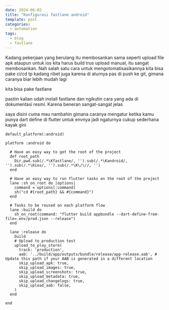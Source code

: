 ```yaml
---
date: 2024-06-02
title: "Konfigurasi fastlane android"
template: post
categories:
  - automation
tags:
  - blog
  - fastlane
---
```


Kadang pekerjaan yang berulang itu membosankan sama seperti upload file apk ataupun untuk ios kita harus build trus upload manual, itu sangat membosankan. Nah salah satu cara untuk mengotomatisasikannya kita bisa pake ci/cd tp kadang ribet juga karena di aturnya pas di push ke git, gimana caranya biar lebih mudah lagi

kita bisa pake fastlane 

pastiin kalian udah install fastlane dan ngikutin cara yang ada di dokumentasi resmi. Karena beneran sangat-sangat jelas

saya disini cuma mau nambahin gimana caranya mengatur ketika kamu punya dart define di flutter untuk envnya jadi ngaturnya cukup sederhana kayak gini

```
default_platform(:android)

platform :android do

  # Have an easy way to get the root of the project
  def root_path
    Dir.pwd.sub(/.*\Kfastlane/, '').sub(/.*\Kandroid/, '').sub(/.*\Kios/, '').sub(/.*\K\/\//, '')
  end

  # Have an easy way to run flutter tasks on the root of the project
  lane :sh_on_root do |options|
    command = options[:command]
    sh("cd #{root_path} && #{command}")
  end

  # Tasks to be reused on each platform flow
  lane :build do
    sh_on_root(command: "flutter build appbundle --dart-define-from-file=.env/prod.json --release")
  end

  lane :release do
    build
    # Upload to production test
    upload_to_play_store(
      track: 'production',
      aab: '../build/app/outputs/bundle/release/app-release.aab', # Update this path if your AAB is generated in a different location
      skip_upload_apk: true,
      skip_upload_images: true,
      skip_upload_screenshots: true,
      skip_upload_metadata: true,
      skip_upload_changelogs: true,
      skip_upload_aab: false,
    )
  end

end
```